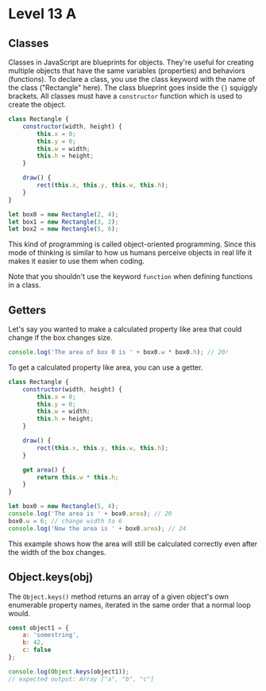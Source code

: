 # Level 13 A

## Classes

Classes in JavaScript are blueprints for objects. They're useful for creating multiple objects that have the same variables (properties) and behaviors (functions). To declare a class, you use the class keyword with the name of the class ("Rectangle" here). The class blueprint goes inside the `{}` squiggly brackets. All classes must have a `constructor` function which is used to create the object.

```js
class Rectangle {
	constructor(width, height) {
		this.x = 0;
		this.y = 0;
		this.w = width;
		this.h = height;
	}

	draw() {
		rect(this.x, this.y, this.w, this.h);
	}
}

let box0 = new Rectangle(2, 4);
let box1 = new Rectangle(3, 2);
let box2 = new Rectangle(5, 6);
```

This kind of programming is called object-oriented programming. Since this mode of thinking is similar to how us humans perceive objects in real life it makes it easier to use them when coding.

Note that you shouldn't use the keyword `function` when defining functions in a class.

## Getters

Let's say you wanted to make a calculated property like area that could change if the box changes size.

```js
console.log('The area of box 0 is ' + box0.w * box0.h); // 20!
```

To get a calculated property like area, you can use a getter.

```js
class Rectangle {
	constructor(width, height) {
		this.x = 0;
		this.y = 0;
		this.w = width;
		this.h = height;
	}

	draw() {
		rect(this.x, this.y, this.w, this.h);
	}

	get area() {
		return this.w * this.h;
	}
}

let box0 = new Rectangle(5, 4);
console.log('The area is ' + box0.area); // 20
box0.w = 6; // change width to 6
console.log('Now the area is ' + box0.area); // 24
```

This example shows how the area will still be calculated correctly even after the width of the box changes.

## Object.keys(obj)

The `Object.keys()` method returns an array of a given object's own enumerable property names, iterated in the same order that a normal loop would.

```js
const object1 = {
	a: 'somestring',
	b: 42,
	c: false
};

console.log(Object.keys(object1));
// expected output: Array ["a", "b", "c"]
```
